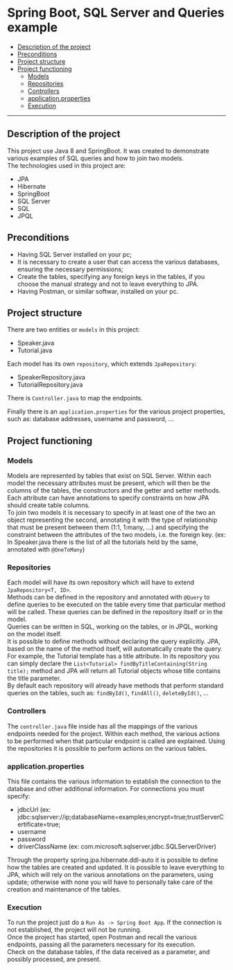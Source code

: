 # Spring Boot, SQL Server and Queries example
- [Description of the project](#description-of-the-project)
- [Preconditions](#preconditions)
- [Project structure](#project-structure)
- [Project functioning](#project-functioning)
  - [Models](#models)
  - [Repositories](#repositories)
  - [Controllers](#controllers)
  - [application.properties](#application.properties)
  - [Execution](#execution)

***

## Description of the project
This project use Java 8 and SpringBoot.
It was created to demonstrate various examples of SQL queries and how to join two models.  
The technologies used in this project are:
- JPA
- Hibernate
- SpringBoot
- SQL Server
- SQL
- JPQL


## Preconditions  
- Having SQL Server installed on your pc;
- It is necessary to create a user that can access the various databases, ensuring the necessary permissions;
- Create the tables, specifying any foreign keys in the tables, if you choose the manual strategy and not to leave everything to JPA.
- Having Postman, or similar softwar, installed on your pc.


## Project structure
There are two entities or `models` in this project:  
- Speaker.java
- Tutorial.java
  
Each model has its own `repository`, which extends `JpaRepository`:
- SpeakerRepository.java
- TutorialRepository.java

There is `Controller.java` to map the endpoints.  

Finally there is an `application.properties` for the various project properties, such as: database addresses, username and password, ...

## Project functioning
### Models
Models are represented by tables that exist on SQL Server. Within each model the necessary attributes must be present, which will then be the columns of the tables, the constructors and the getter and setter methods.  
Each attribute can have annotations to specify constraints on how JPA should create table columns.  
To join two models it is necessary to specify in at least one of the two an object representing the second, annotating it with the type of relationship that must be present between them (1:1, 1:many, ...) and specifying the constraint between the attributes of the two models, i.e. the foreign key. (ex: In Speaker.java there is the list of all the tutorials held by the same, annotated with `@OneToMany`)  

### Repositories
Each model will have its own repository which will have to extend `JpaRepository<T, ID>`.  
Methods can be defined in the repository and annotated with `@Query` to define queries to be executed on the table every time that particular method will be called. These queries can be defined in the repository itself or in the model.  
Queries can be written in SQL, working on the tables, or in JPQL, working on the model itself.  
It is possible to define methods without declaring the query explicitly. JPA, based on the name of the method itself, will automatically create the query. For example, the Tutorial template has a title attribute. In its repository you can simply declare the `List<Tutorial> findByTitleContaining(String title);` method and JPA will return all Tutorial objects whose title contains the title parameter.  
By default each repository will already have methods that perform standard queries on the tables, such as: `findById()`, `findAll()`, `deleteById()`, ...  

### Controllers
The `controller.java` file inside has all the mappings of the various endpoints needed for the project. Within each method, the various actions to be performed when that particular endpoint is called are explained.
Using the repositories it is possible to perform actions on the various tables.

### application.properties
This file contains the various information to establish the connection to the database and other additional information.
For connections you must specify:
- jdbcUrl (ex: jdbc:sqlserver://ip;databaseName=examples;encrypt=true;trustServerCertificate=true;
- username
- password
- driverClassName (ex: com.microsoft.sqlserver.jdbc.SQLServerDriver)

Through the property spring.jpa.hibernate.ddl-auto it is possible to define how the tables are created and updated. It is possible to leave everything to JPA, which will rely on the various annotations on the parameters, using update; otherwise with none you will have to personally take care of the creation and maintenance of the tables.

### Execution
To run the project just do a `Run As -> Spring Boot App`. If the connection is not established, the project will not be running.  
Once the project has started, open Postman and recall the various endpoints, passing all the parameters necessary for its execution.  
Check on the database tables, if the data received as a parameter, and possibly processed, are present.